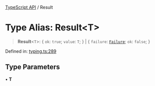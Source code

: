 [TypeScript API](../index.md) / Result

# Type Alias: Result\<T\>

> **Result**\<`T`\>: \{ `ok`: `true`; `value`: `T`; \} \| \{ `failure`: [`Failure`](../interfaces/Failure.md); `ok`: `false`; \}

Defined in: [typing.ts:289](https://github.com/adap/flower/blob/0f847b5db7209b5c41b08d1c3aa630bfc89621fb/intelligence/ts/src/typing.ts#L289)

## Type Parameters

• **T**
